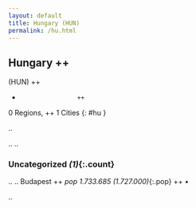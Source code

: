 ```yaml
---
layout: default
title: Hungary (HUN)
permalink: /hu.html
---
```



## Hungary   ++
(HUN)  ++
-                     ++
0 Regions, ++
1 Cities
{: #hu }

.. 




.. 
.. 


### Uncategorized _(1)_{:.count}


..
..
Budapest  ++
 _pop 1.733.685 (1.727.000)_{:.pop} ++
•




.. 
 
